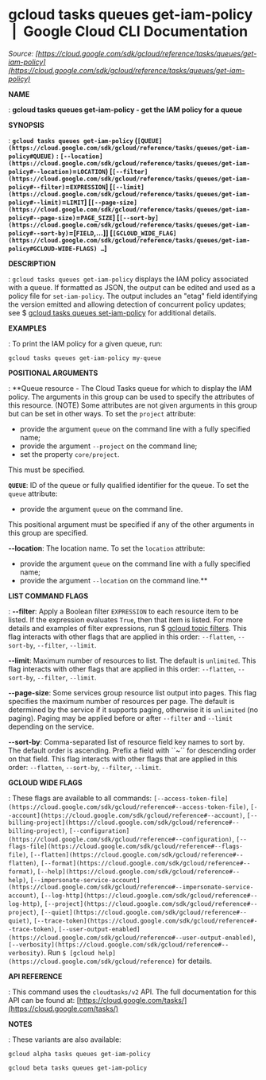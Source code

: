 # gcloud tasks queues get-iam-policy  |  Google Cloud CLI Documentation

*Source: [https://cloud.google.com/sdk/gcloud/reference/tasks/queues/get-iam-policy](https://cloud.google.com/sdk/gcloud/reference/tasks/queues/get-iam-policy)*

**NAME**

: **gcloud tasks queues get-iam-policy - get the IAM policy for a queue**

**SYNOPSIS**

: **`gcloud tasks queues get-iam-policy` (`[QUEUE](https://cloud.google.com/sdk/gcloud/reference/tasks/queues/get-iam-policy#QUEUE)` : `[--location](https://cloud.google.com/sdk/gcloud/reference/tasks/queues/get-iam-policy#--location)`=`LOCATION`) [`[--filter](https://cloud.google.com/sdk/gcloud/reference/tasks/queues/get-iam-policy#--filter)`=`EXPRESSION`] [`[--limit](https://cloud.google.com/sdk/gcloud/reference/tasks/queues/get-iam-policy#--limit)`=`LIMIT`] [`[--page-size](https://cloud.google.com/sdk/gcloud/reference/tasks/queues/get-iam-policy#--page-size)`=`PAGE_SIZE`] [`[--sort-by](https://cloud.google.com/sdk/gcloud/reference/tasks/queues/get-iam-policy#--sort-by)`=[`FIELD`,…]] [`[GCLOUD_WIDE_FLAG](https://cloud.google.com/sdk/gcloud/reference/tasks/queues/get-iam-policy#GCLOUD-WIDE-FLAGS) …`]**

**DESCRIPTION**

: `gcloud tasks queues get-iam-policy` displays the IAM policy
associated with a queue. If formatted as JSON, the output can be edited and used
as a policy file for `set-iam-policy`. The output includes an "etag"
field identifying the version emitted and allowing detection of concurrent
policy updates; see $ [gcloud tasks queues
set-iam-policy](https://cloud.google.com/sdk/gcloud/reference/tasks/queues/set-iam-policy) for additional details.

**EXAMPLES**

: To print the IAM policy for a given queue, run:

```
gcloud tasks queues get-iam-policy my-queue
```

**POSITIONAL ARGUMENTS**

: **Queue resource - The Cloud Tasks queue for which to display the IAM policy. The
arguments in this group can be used to specify the attributes of this resource.
(NOTE) Some attributes are not given arguments in this group but can be set in
other ways.
To set the `project` attribute:

- provide the argument `queue` on the command line with a fully
specified name;
- provide the argument `--project` on the command line;
- set the property `core/project`.

This must be specified.

**`QUEUE`**:
ID of the queue or fully qualified identifier for the queue.
To set the `queue` attribute:

- provide the argument `queue` on the command line.

This positional argument must be specified if any of the other arguments in this
group are specified.

**--location**:
The location name.
To set the `location` attribute:

- provide the argument `queue` on the command line with a fully
specified name;
- provide the argument `--location` on the command line.**

**LIST COMMAND FLAGS**

: **--filter**:
Apply a Boolean filter `EXPRESSION` to each resource item
to be listed. If the expression evaluates `True`, then that item is
listed. For more details and examples of filter expressions, run $ [gcloud topic filters](https://cloud.google.com/sdk/gcloud/reference/topic/filters). This flag
interacts with other flags that are applied in this order:
`--flatten`, `--sort-by`, `--filter`,
`--limit`.

**--limit**:
Maximum number of resources to list. The default is `unlimited`. This
flag interacts with other flags that are applied in this order:
`--flatten`, `--sort-by`, `--filter`,
`--limit`.

**--page-size**:
Some services group resource list output into pages. This flag specifies the
maximum number of resources per page. The default is determined by the service
if it supports paging, otherwise it is `unlimited` (no paging).
Paging may be applied before or after `--filter` and
`--limit` depending on the service.

**--sort-by**:
Comma-separated list of resource field key names to sort by. The default order
is ascending. Prefix a field with ``~´´ for descending order on that
field. This flag interacts with other flags that are applied in this order:
`--flatten`, `--sort-by`, `--filter`,
`--limit`.

**GCLOUD WIDE FLAGS**

: These flags are available to all commands: `[--access-token-file](https://cloud.google.com/sdk/gcloud/reference#--access-token-file)`,
`[--account](https://cloud.google.com/sdk/gcloud/reference#--account)`, `[--billing-project](https://cloud.google.com/sdk/gcloud/reference#--billing-project)`,
`[--configuration](https://cloud.google.com/sdk/gcloud/reference#--configuration)`,
`[--flags-file](https://cloud.google.com/sdk/gcloud/reference#--flags-file)`,
`[--flatten](https://cloud.google.com/sdk/gcloud/reference#--flatten)`, `[--format](https://cloud.google.com/sdk/gcloud/reference#--format)`, `[--help](https://cloud.google.com/sdk/gcloud/reference#--help)`, `[--impersonate-service-account](https://cloud.google.com/sdk/gcloud/reference#--impersonate-service-account)`,
`[--log-http](https://cloud.google.com/sdk/gcloud/reference#--log-http)`,
`[--project](https://cloud.google.com/sdk/gcloud/reference#--project)`, `[--quiet](https://cloud.google.com/sdk/gcloud/reference#--quiet)`, `[--trace-token](https://cloud.google.com/sdk/gcloud/reference#--trace-token)`, `[--user-output-enabled](https://cloud.google.com/sdk/gcloud/reference#--user-output-enabled)`,
`[--verbosity](https://cloud.google.com/sdk/gcloud/reference#--verbosity)`.
Run `$ [gcloud help](https://cloud.google.com/sdk/gcloud/reference)` for details.

**API REFERENCE**

: This command uses the `cloudtasks/v2` API. The full documentation for
this API can be found at: [https://cloud.google.com/tasks/](https://cloud.google.com/tasks/)

**NOTES**

: These variants are also available:

```
gcloud alpha tasks queues get-iam-policy
```

```
gcloud beta tasks queues get-iam-policy
```